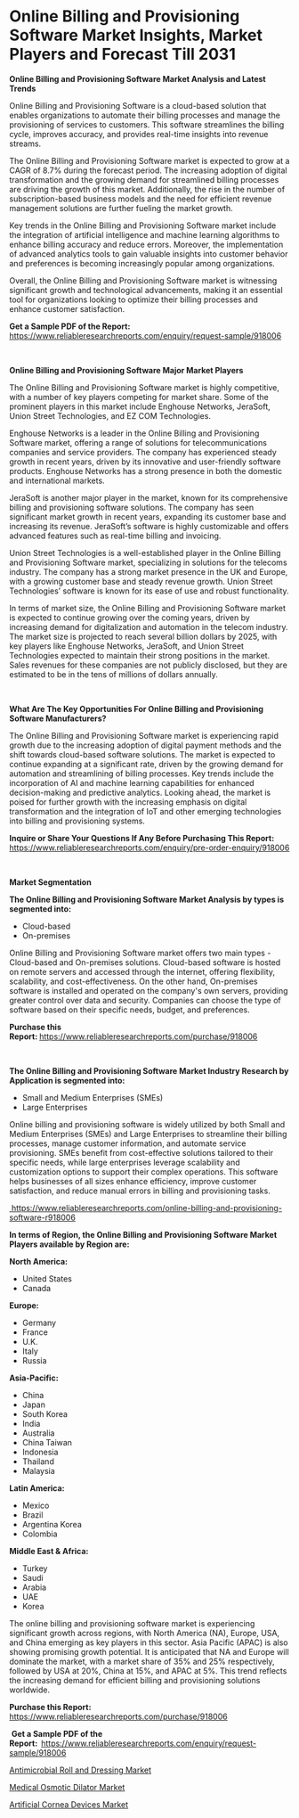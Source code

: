 <p><h1>Online Billing and Provisioning Software Market Insights, Market Players and Forecast Till 2031</h1></p><p><strong>Online Billing and Provisioning Software Market Analysis and Latest Trends</strong></p>
<p><p>Online Billing and Provisioning Software is a cloud-based solution that enables organizations to automate their billing processes and manage the provisioning of services to customers. This software streamlines the billing cycle, improves accuracy, and provides real-time insights into revenue streams.</p><p>The Online Billing and Provisioning Software market is expected to grow at a CAGR of 8.7% during the forecast period. The increasing adoption of digital transformation and the growing demand for streamlined billing processes are driving the growth of this market. Additionally, the rise in the number of subscription-based business models and the need for efficient revenue management solutions are further fueling the market growth.</p><p>Key trends in the Online Billing and Provisioning Software market include the integration of artificial intelligence and machine learning algorithms to enhance billing accuracy and reduce errors. Moreover, the implementation of advanced analytics tools to gain valuable insights into customer behavior and preferences is becoming increasingly popular among organizations.</p><p>Overall, the Online Billing and Provisioning Software market is witnessing significant growth and technological advancements, making it an essential tool for organizations looking to optimize their billing processes and enhance customer satisfaction.</p></p>
<p><strong>Get a Sample PDF of the Report:&nbsp;</strong> <a href="https://www.reliableresearchreports.com/enquiry/request-sample/918006">https://www.reliableresearchreports.com/enquiry/request-sample/918006</a></p>
<p>&nbsp;</p>
<p><strong>Online Billing and Provisioning Software Major Market Players</strong></p>
<p><p>The Online Billing and Provisioning Software market is highly competitive, with a number of key players competing for market share. Some of the prominent players in this market include Enghouse Networks, JeraSoft, Union Street Technologies, and EZ COM Technologies.</p><p>Enghouse Networks is a leader in the Online Billing and Provisioning Software market, offering a range of solutions for telecommunications companies and service providers. The company has experienced steady growth in recent years, driven by its innovative and user-friendly software products. Enghouse Networks has a strong presence in both the domestic and international markets.</p><p>JeraSoft is another major player in the market, known for its comprehensive billing and provisioning software solutions. The company has seen significant market growth in recent years, expanding its customer base and increasing its revenue. JeraSoft’s software is highly customizable and offers advanced features such as real-time billing and invoicing.</p><p>Union Street Technologies is a well-established player in the Online Billing and Provisioning Software market, specializing in solutions for the telecoms industry. The company has a strong market presence in the UK and Europe, with a growing customer base and steady revenue growth. Union Street Technologies’ software is known for its ease of use and robust functionality.</p><p>In terms of market size, the Online Billing and Provisioning Software market is expected to continue growing over the coming years, driven by increasing demand for digitalization and automation in the telecom industry. The market size is projected to reach several billion dollars by 2025, with key players like Enghouse Networks, JeraSoft, and Union Street Technologies expected to maintain their strong positions in the market. Sales revenues for these companies are not publicly disclosed, but they are estimated to be in the tens of millions of dollars annually.</p></p>
<p>&nbsp;</p>
<p><strong>What Are The Key Opportunities For Online Billing and Provisioning Software Manufacturers?</strong></p>
<p><p>The Online Billing and Provisioning Software market is experiencing rapid growth due to the increasing adoption of digital payment methods and the shift towards cloud-based software solutions. The market is expected to continue expanding at a significant rate, driven by the growing demand for automation and streamlining of billing processes. Key trends include the incorporation of AI and machine learning capabilities for enhanced decision-making and predictive analytics. Looking ahead, the market is poised for further growth with the increasing emphasis on digital transformation and the integration of IoT and other emerging technologies into billing and provisioning systems.</p></p>
<p><strong>Inquire or Share Your Questions If Any Before Purchasing This Report:</strong> <a href="https://www.reliableresearchreports.com/enquiry/pre-order-enquiry/918006">https://www.reliableresearchreports.com/enquiry/pre-order-enquiry/918006</a></p>
<p>&nbsp;</p>
<p><strong>Market Segmentation</strong></p>
<p><strong>The Online Billing and Provisioning Software Market Analysis by types is segmented into:</strong></p>
<p><ul><li>Cloud-based</li><li>On-premises</li></ul></p>
<p><p>Online Billing and Provisioning Software market offers two main types - Cloud-based and On-premises solutions. Cloud-based software is hosted on remote servers and accessed through the internet, offering flexibility, scalability, and cost-effectiveness. On the other hand, On-premises software is installed and operated on the company's own servers, providing greater control over data and security. Companies can choose the type of software based on their specific needs, budget, and preferences.</p></p>
<p><strong>Purchase this Report:&nbsp;</strong><a href="https://www.reliableresearchreports.com/purchase/918006">https://www.reliableresearchreports.com/purchase/918006</a></p>
<p>&nbsp;</p>
<p><strong>The Online Billing and Provisioning Software Market Industry Research by Application is segmented into:</strong></p>
<p><ul><li>Small and Medium Enterprises (SMEs)</li><li>Large Enterprises</li></ul></p>
<p><p>Online billing and provisioning software is widely utilized by both Small and Medium Enterprises (SMEs) and Large Enterprises to streamline their billing processes, manage customer information, and automate service provisioning. SMEs benefit from cost-effective solutions tailored to their specific needs, while large enterprises leverage scalability and customization options to support their complex operations. This software helps businesses of all sizes enhance efficiency, improve customer satisfaction, and reduce manual errors in billing and provisioning tasks.</p></p>
<p><a href="https://www.reliableresearchreports.com/online-billing-and-provisioning-software-r918006">&nbsp;https://www.reliableresearchreports.com/online-billing-and-provisioning-software-r918006</a></p>
<p><strong>In terms of Region, the Online Billing and Provisioning Software Market Players available by Region are:</strong></p>
<p>
    <p> <strong> North America: </strong>
        <ul>
            <li>United States</li>
            <li>Canada</li>
        </ul>
        </p> 
    <p> <strong> Europe: </strong>
        <ul>
            <li>Germany</li>
            <li>France</li>
            <li>U.K.</li>
            <li>Italy</li>
            <li>Russia</li>
        </ul>
        </p> 
    <p> <strong> Asia-Pacific: </strong>
        <ul>
            <li>China</li>
            <li>Japan</li>
            <li>South Korea</li>
            <li>India</li>
            <li>Australia</li>
            <li>China Taiwan</li>
            <li>Indonesia</li>
            <li>Thailand</li>
            <li>Malaysia</li>
        </ul>
        </p> 
    <p> <strong> Latin America: </strong>
        <ul>
            <li>Mexico</li>
            <li>Brazil</li>
            <li>Argentina Korea</li>
            <li>Colombia</li>
        </ul>
        </p> 
    <p> <strong> Middle East & Africa: </strong>
        <ul>
            <li>Turkey</li>
            <li>Saudi</li>
            <li>Arabia</li>
            <li>UAE</li>
            <li>Korea</li>
        </ul>
    </p>
    </p>
<p><p>The online billing and provisioning software market is experiencing significant growth across regions, with North America (NA), Europe, USA, and China emerging as key players in this sector. Asia Pacific (APAC) is also showing promising growth potential. It is anticipated that NA and Europe will dominate the market, with a market share of 35% and 25% respectively, followed by USA at 20%, China at 15%, and APAC at 5%. This trend reflects the increasing demand for efficient billing and provisioning solutions worldwide.</p></p>
<p><strong>Purchase this Report: </strong><a href="https://www.reliableresearchreports.com/purchase/918006">https://www.reliableresearchreports.com/purchase/918006</a></p>
<p>&nbsp;<strong>Get a Sample PDF of the Report:&nbsp;&nbsp;</strong><a href="https://www.reliableresearchreports.com/enquiry/request-sample/918006">https://www.reliableresearchreports.com/enquiry/request-sample/918006</a></p>
<p><strong></strong></p>
<p><p><a href="https://github.com/haleemasakdiya1/Market-Research-Report-List-1/blob/main/antimicrobial-roll-and-dressing-market.md">Antimicrobial Roll and Dressing Market</a></p><p><a href="https://github.com/yazulaeha/Market-Research-Report-List-1/blob/main/medical-osmotic-dilator-market.md">Medical Osmotic Dilator Market</a></p><p><a href="https://github.com/fkhcgcyl33/Market-Research-Report-List-1/blob/main/artificial-cornea-devices-market.md">Artificial Cornea Devices Market</a></p></p>